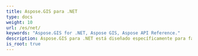 ```yaml
---
title: Aspose.GIS para .NET
type: docs
weight: 10
url: /es/net/
keywords: "Aspose.GIS for .NET, Aspose GIS, Aspose API Reference."
description: Aspose.GIS para .NET está diseñado específicamente para facilitar a los desarrolladores de .NET el trabajo con datos geoespaciales almacenados en varios formatos de archivo.
is_root: true
---
```

